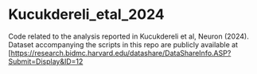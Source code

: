 # Kucukdereli_etal_2024
Code related to the analysis reported in Kucukdereli et al, Neuron (2024). Dataset accompanying the scripts in this repo are publicly available at [https://research.bidmc.harvard.edu/datashare/DataShareInfo.ASP?Submit=Display&ID=12
